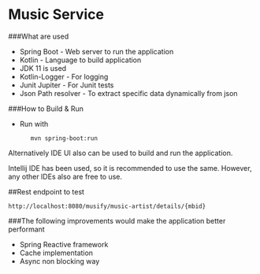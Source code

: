 # Music Service

###What are used
* Spring Boot - Web server to run the application
* Kotlin - Language to build application
* JDK 11 is used
* Kotlin-Logger - For logging
* Junit Jupiter - For Junit tests
* Json Path resolver - To extract specific data dynamically from json

###How to Build & Run
* Run with
   ```
      mvn spring-boot:run
   ```
  
Alternatively IDE UI also can be used to build and run the application.

Intellij IDE has been used, so it is recommended to use the same. 
However, any other IDEs also are free to use.
  
##Rest endpoint to test
   ```
http://localhost:8080/musify/music-artist/details/{mbid}
   ```
###The following improvements would make the application better performant 
* Spring Reactive framework
* Cache implementation
* Async non blocking way
